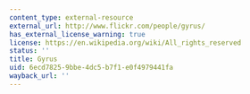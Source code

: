 ```yaml
---
content_type: external-resource
external_url: http://www.flickr.com/people/gyrus/
has_external_license_warning: true
license: https://en.wikipedia.org/wiki/All_rights_reserved
status: ''
title: Gyrus
uid: 6ecd7825-9bbe-4dc5-b7f1-e0f4979441fa
wayback_url: ''
---
```

